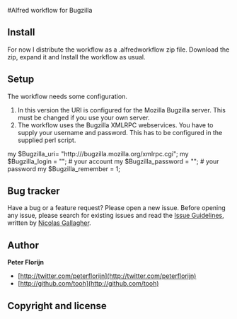 #Alfred workflow for Bugzilla

## Install

For now I distribute the workflow as a .alfredworkflow zip file.
Download the zip, expand it and Install the workflow as usual.

## Setup

The workflow needs some configuration.

1. In this version the URI is configured for the Mozilla Bugzilla server. This must be changed if you use your own server.
2. The workflow uses the Bugzilla XMLRPC webservices. You have to supply your username and password. This has to be configured in the supplied perl script.


my $Bugzilla_uri= "http:///bugzilla.mozilla.org/xmlrpc.cgi";
my $Bugzilla_login = "";                # your account
my $Bugzilla_password = "";             # your password
my $Bugzilla_remember = 1;


## Bug tracker

Have a bug or a feature request? Please open a new issue. Before opening any issue, please search for existing issues and read the [Issue Guidelines](https://github.com/necolas/issue-guidelines), written by [Nicolas Gallagher](https://github.com/necolas/).

## Author

**Peter Florijn**

+ [http://twitter.com/peterflorijn](http://twitter.com/peterflorijn)
+ [http://github.com/tooh](http://github.com/tooh)


## Copyright and license

